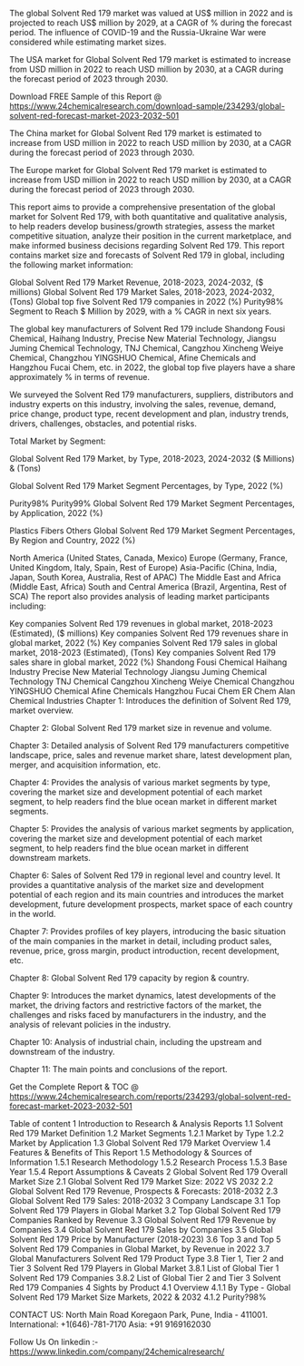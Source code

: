 The global Solvent Red 179 market was valued at US$ million in 2022 and is projected to reach US$ million by 2029, at a CAGR of % during the forecast period. The influence of COVID-19 and the Russia-Ukraine War were considered while estimating market sizes.

The USA market for Global Solvent Red 179 market is estimated to increase from USD million in 2022 to reach USD million by 2030, at a CAGR during the forecast period of 2023 through 2030.

Download FREE Sample of this Report @ https://www.24chemicalresearch.com/download-sample/234293/global-solvent-red-forecast-market-2023-2032-501

The China market for Global Solvent Red 179 market is estimated to increase from USD million in 2022 to reach USD million by 2030, at a CAGR during the forecast period of 2023 through 2030.

The Europe market for Global Solvent Red 179 market is estimated to increase from USD million in 2022 to reach USD million by 2030, at a CAGR during the forecast period of 2023 through 2030.

This report aims to provide a comprehensive presentation of the global market for Solvent Red 179, with both quantitative and qualitative analysis, to help readers develop business/growth strategies, assess the market competitive situation, analyze their position in the current marketplace, and make informed business decisions regarding Solvent Red 179. This report contains market size and forecasts of Solvent Red 179 in global, including the following market information:

Global Solvent Red 179 Market Revenue, 2018-2023, 2024-2032, ($ millions)
Global Solvent Red 179 Market Sales, 2018-2023, 2024-2032, (Tons)
Global top five Solvent Red 179 companies in 2022 (%)
Purity98% Segment to Reach $ Million by 2029, with a % CAGR in next six years.

The global key manufacturers of Solvent Red 179 include Shandong Fousi Chemical, Haihang Industry, Precise New Material Technology, Jiangsu Juming Chemical Technology, TNJ Chemical, Cangzhou Xincheng Weiye Chemical, Changzhou YINGSHUO Chemical, Afine Chemicals and Hangzhou Fucai Chem, etc. in 2022, the global top five players have a share approximately % in terms of revenue.

We surveyed the Solvent Red 179 manufacturers, suppliers, distributors and industry experts on this industry, involving the sales, revenue, demand, price change, product type, recent development and plan, industry trends, drivers, challenges, obstacles, and potential risks.

Total Market by Segment:

Global Solvent Red 179 Market, by Type, 2018-2023, 2024-2032 ($ Millions) & (Tons)

Global Solvent Red 179 Market Segment Percentages, by Type, 2022 (%)

Purity98%
Purity99%
Global Solvent Red 179 Market Segment Percentages, by Application, 2022 (%)

Plastics
Fibers
Others
Global Solvent Red 179 Market Segment Percentages, By Region and Country, 2022 (%)

North America (United States, Canada, Mexico)
Europe (Germany, France, United Kingdom, Italy, Spain, Rest of Europe)
Asia-Pacific (China, India, Japan, South Korea, Australia, Rest of APAC)
The Middle East and Africa (Middle East, Africa)
South and Central America (Brazil, Argentina, Rest of SCA)
The report also provides analysis of leading market participants including:

Key companies Solvent Red 179 revenues in global market, 2018-2023 (Estimated), ($ millions)
Key companies Solvent Red 179 revenues share in global market, 2022 (%)
Key companies Solvent Red 179 sales in global market, 2018-2023 (Estimated), (Tons)
Key companies Solvent Red 179 sales share in global market, 2022 (%)
Shandong Fousi Chemical
Haihang Industry
Precise New Material Technology
Jiangsu Juming Chemical Technology
TNJ Chemical
Cangzhou Xincheng Weiye Chemical
Changzhou YINGSHUO Chemical
Afine Chemicals
Hangzhou Fucai Chem
ER Chem
Alan Chemical Industries
Chapter 1: Introduces the definition of Solvent Red 179, market overview.

Chapter 2: Global Solvent Red 179 market size in revenue and volume.

Chapter 3: Detailed analysis of Solvent Red 179 manufacturers competitive landscape, price, sales and revenue market share, latest development plan, merger, and acquisition information, etc.

Chapter 4: Provides the analysis of various market segments by type, covering the market size and development potential of each market segment, to help readers find the blue ocean market in different market segments.

Chapter 5: Provides the analysis of various market segments by application, covering the market size and development potential of each market segment, to help readers find the blue ocean market in different downstream markets.

Chapter 6: Sales of Solvent Red 179 in regional level and country level. It provides a quantitative analysis of the market size and development potential of each region and its main countries and introduces the market development, future development prospects, market space of each country in the world.

Chapter 7: Provides profiles of key players, introducing the basic situation of the main companies in the market in detail, including product sales, revenue, price, gross margin, product introduction, recent development, etc.

Chapter 8: Global Solvent Red 179 capacity by region & country.

Chapter 9: Introduces the market dynamics, latest developments of the market, the driving factors and restrictive factors of the market, the challenges and risks faced by manufacturers in the industry, and the analysis of relevant policies in the industry.

Chapter 10: Analysis of industrial chain, including the upstream and downstream of the industry.

Chapter 11: The main points and conclusions of the report.

Get the Complete Report & TOC @ https://www.24chemicalresearch.com/reports/234293/global-solvent-red-forecast-market-2023-2032-501

Table of content
1 Introduction to Research & Analysis Reports
1.1 Solvent Red 179 Market Definition
1.2 Market Segments
1.2.1 Market by Type
1.2.2 Market by Application
1.3 Global Solvent Red 179 Market Overview
1.4 Features & Benefits of This Report
1.5 Methodology & Sources of Information
1.5.1 Research Methodology
1.5.2 Research Process
1.5.3 Base Year
1.5.4 Report Assumptions & Caveats
2 Global Solvent Red 179 Overall Market Size
2.1 Global Solvent Red 179 Market Size: 2022 VS 2032
2.2 Global Solvent Red 179 Revenue, Prospects & Forecasts: 2018-2032
2.3 Global Solvent Red 179 Sales: 2018-2032
3 Company Landscape
3.1 Top Solvent Red 179 Players in Global Market
3.2 Top Global Solvent Red 179 Companies Ranked by Revenue
3.3 Global Solvent Red 179 Revenue by Companies
3.4 Global Solvent Red 179 Sales by Companies
3.5 Global Solvent Red 179 Price by Manufacturer (2018-2023)
3.6 Top 3 and Top 5 Solvent Red 179 Companies in Global Market, by Revenue in 2022
3.7 Global Manufacturers Solvent Red 179 Product Type
3.8 Tier 1, Tier 2 and Tier 3 Solvent Red 179 Players in Global Market
3.8.1 List of Global Tier 1 Solvent Red 179 Companies
3.8.2 List of Global Tier 2 and Tier 3 Solvent Red 179 Companies
4 Sights by Product
4.1 Overview
4.1.1 By Type - Global Solvent Red 179 Market Size Markets, 2022 & 2032
4.1.2 Purity?98%

CONTACT US:
North Main Road Koregaon Park, Pune, India - 411001.
International: +1(646)-781-7170
Asia: +91 9169162030

Follow Us On linkedin :- https://www.linkedin.com/company/24chemicalresearch/
